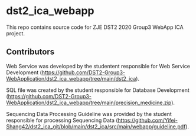 # dst2_ica_webapp
This repo contains source code for ZJE DST2 2020 Group3 WebApp ICA project.

## Contributors
Web Service was developed by the studentent responsible for Web Service Development (https://github.com/DST2-Group3-WebApplication/dst2_ica_webapp/tree/main/dst2_ica).

SQL file was created by the student responsible for Database Development (https://github.com/DST2-Group3-WebApplication/dst2_ica_webapp/tree/main/precision_medicine.zip).

Sequencing Data Processing Guideline was provided by the student responsible for processing Sequencing Data 
(https://github.com/Yifei-Shang42/dst2_ica_git/blob/main/dst2_ica/src/main/webapp/guideline.pdf).
